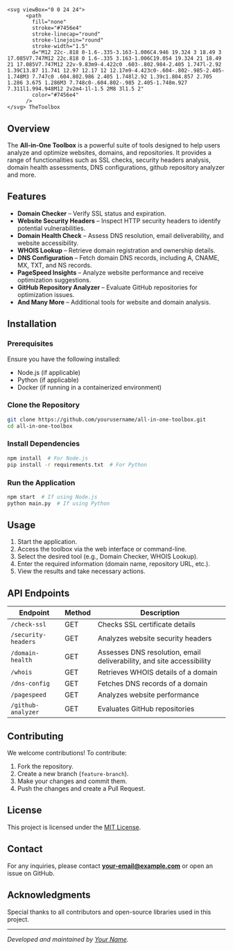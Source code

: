 # 
    <svg viewBox="0 0 24 24">
          <path
            fill="none"
            stroke="#7456e4"
            stroke-linecap="round"
            stroke-linejoin="round"
            stroke-width="1.5"
            d="M12 22c-.818 0-1.6-.335-3.163-1.006C4.946 19.324 3 18.49 3 17.085V7.747M12 22c.818 0 1.6-.335 3.163-1.006C19.054 19.324 21 18.49 21 17.085V7.747M12 22v-9.83m9-4.422c0 .603-.802.984-2.405 1.747l-2.92 1.39C13.87 11.741 12.97 12.17 12 12.17m9-4.423c0-.604-.802-.985-2.405-1.748M3 7.747c0 .604.802.986 2.405 1.748l2.92 1.39c1.804.857 2.705 1.286 3.675 1.286M3 7.748c0-.604.802-.985 2.405-1.748m.927 7.311l1.994.948M12 2v2m4-1l-1.5 2M8 3l1.5 2"
            color="#7456e4"
          />
    </svg> TheToolbox

## Overview
The **All-in-One Toolbox** is a powerful suite of tools designed to help users analyze and optimize websites, domains, and repositories. It provides a range of functionalities such as SSL checks, security headers analysis, domain health assessments, DNS configurations, github repository analyzer and more.

## Features
- **Domain Checker** – Verify SSL status and expiration.
- **Website Security Headers** – Inspect HTTP security headers to identify potential vulnerabilities.
- **Domain Health Check** – Assess DNS resolution, email deliverability, and website accessibility.
- **WHOIS Lookup** – Retrieve domain registration and ownership details.
- **DNS Configuration** – Fetch domain DNS records, including A, CNAME, MX, TXT, and NS records.
- **PageSpeed Insights** – Analyze website performance and receive optimization suggestions.
- **GitHub Repository Analyzer** – Evaluate GitHub repositories for optimization issues.
- **And Many More** – Additional tools for website and domain analysis.

## Installation
### Prerequisites
Ensure you have the following installed:
- Node.js (if applicable)
- Python (if applicable)
- Docker (if running in a containerized environment)

### Clone the Repository
```sh
git clone https://github.com/yourusername/all-in-one-toolbox.git
cd all-in-one-toolbox
```

### Install Dependencies
```sh
npm install  # For Node.js
pip install -r requirements.txt  # For Python
```

### Run the Application
```sh
npm start  # If using Node.js
python main.py  # If using Python
```

## Usage
1. Start the application.
2. Access the toolbox via the web interface or command-line.
3. Select the desired tool (e.g., Domain Checker, WHOIS Lookup).
4. Enter the required information (domain name, repository URL, etc.).
5. View the results and take necessary actions.

## API Endpoints
| Endpoint | Method | Description |
|----------|--------|-------------|
| `/check-ssl` | GET | Checks SSL certificate details |
| `/security-headers` | GET | Analyzes website security headers |
| `/domain-health` | GET | Assesses DNS resolution, email deliverability, and site accessibility |
| `/whois` | GET | Retrieves WHOIS details of a domain |
| `/dns-config` | GET | Fetches DNS records of a domain |
| `/pagespeed` | GET | Analyzes website performance |
| `/github-analyzer` | GET | Evaluates GitHub repositories |

## Contributing
We welcome contributions! To contribute:
1. Fork the repository.
2. Create a new branch (`feature-branch`).
3. Make your changes and commit them.
4. Push the changes and create a Pull Request.

## License
This project is licensed under the [MIT License](LICENSE).

## Contact
For any inquiries, please contact **your-email@example.com** or open an issue on GitHub.

## Acknowledgments
Special thanks to all contributors and open-source libraries used in this project.

---
_Developed and maintained by [Your Name](https://github.com/yourusername)._

